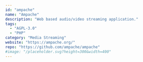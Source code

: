 ```yaml
---
id: "ampache"
name: "Ampache"
description: "Web based audio/video streaming application."
tags:
  - "AGPL-3.0"
  - "PHP"
category: "Media Streaming"
website: "https://ampache.org/"
repo: "https://github.com/ampache/ampache"
#image: "/placeholder.svg?height=300&width=400"
---
```


